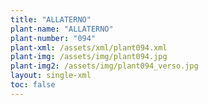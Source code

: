 ```yaml
---
title: "ALLATERNO"
plant-name: "ALLATERNO"
plant-number: "094"
plant-xml: /assets/xml/plant094.xml
plant-img: /assets/img/plant094.jpg
plant-img2: /assets/img/plant094_verso.jpg
layout: single-xml
toc: false
---
```

